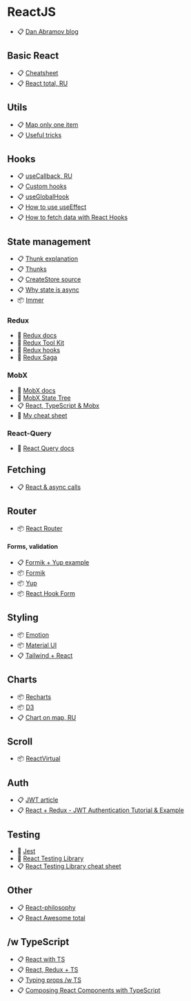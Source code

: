 # ReactJS

- 📋 [Dan Abramov blog](https://overreacted.io/)

## Basic React

- 📋 [Cheatsheet](https://devhints.io/react)
- 📋 [React total, RU](https://github.com/harryheman/React-Total)

## Utils

- 📋 [Map only one item](https://www.devcript.com/how-to-select-only-one-element-of-a-map-in-react/)
- 📋 [Useful tricks](https://sean-warman.medium.com/best-react-hacks-for-lazy-devs-b44b533fa923)

## Hooks

- 📋 [useCallback, RU](https://habr.com/ru/post/529950/)
- 📋 [Custom hooks](https://usehooks.com/)
- 📋 [useGlobalHook](https://www.npmjs.com/package/use-global-hook)
- 📋 [How to use useEffect](https://overreacted.io/a-complete-guide-to-useeffect/)
- 📋 [How to fetch data with React Hooks](https://www.robinwieruch.de/react-hooks-fetch-data/)

## State management

- 📋 [Thunk explanation](https://medium.com/fullstack-academy/thunks-in-redux-the-basics-85e538a3fe60)
- 📋 [Thunks](https://daveceddia.com/what-is-a-thunk/)
- 📋 [CreateStore source](https://github.com/reduxjs/redux/blob/v4.0.5/src/createStore.js)
- 📋 [Why state is async](https://github.com/facebook/react/issues/11527#issuecomment-360199710)
- 📦 [Immer](https://immerjs.github.io/immer/)

### Redux

- 🧾 [Redux docs](https://redux.js.org/introduction/getting-started)
- 🧾 [Redux Tool Kit](https://redux-toolkit.js.org/introduction/getting-started)
- 🧾 [Redux hooks](https://react-redux.js.org/api/hooks)
- 🧾 [Redux Saga](https://redux-saga.js.org/docs/introduction/GettingStarted)

### MobX

- 🧾 [MobX docs](https://mobx.js.org/README.html)
- 🧾 [MobX State Tree](https://mobx-state-tree.js.org/intro/welcome)
- 📋 [React, TypeScript & Mobx](https://dev.to/shevchenkonik/react-typescript-mobx-4mei)
- 🔖 [My cheat sheet](https://github.com/PavPavv/reactTSMobXMUI5Chat/blob/main/md/mobx.md)

### React-Query

- 🧾 [React Query docs](https://react-query.tanstack.com/overview)

## Fetching

- 📋 [React & async calls](https://medium.com/weekly-webtips/patterns-for-doing-api-calls-in-reactjs-8fd9a42ac7d4)

## Router

- 📦 [React Router](https://v5.reactrouter.com/web/api/Hooks)

#### Forms, validation

- 📋 [Formik + Yup example](https://www.devcript.com/formik-yup/)
- 📦 [Formik](https://formik.org/)
- 📦 [Yup](https://www.npmjs.com/package/yup)
- 📦 [React Hook Form](https://react-hook-form.com/)

## Styling

- 📦 [Emotion](https://emotion.sh/docs/introduction)
- 📦 [Material UI](https://mui.com/getting-started/usage/)
- 📋 [Tailwind + React ](https://betterprogramming.pub/tailwind-css-first-impressions-pros-and-cons-f36d6ff38ae0)

## Charts

- 📦 [Recharts](https://recharts.org/en-US)
- 📦 [D3](https://d3js.org/)
- 📋 [Chart on map, RU](https://habr.com/ru/post/318600/)

## Scroll

- 📦 [ReactVirtual](https://react-virtual.tanstack.com/)

## Auth

- 📋 [JWT article](https://habr.com/ru/post/485764/)
- 📋 [React + Redux - JWT Authentication Tutorial & Example](https://jasonwatmore.com/post/2017/12/07/react-redux-jwt-authentication-tutorial-example#index-jsx)

## Testing

- 🧾 [Jest](https://jestjs.io/docs/tutorial-react)
- 🧾 [React Testing Library](https://testing-library.com/docs/)
- 📋 [React Testing Library cheat sheet](https://www.codecademy.com/learn/learn-react-testing/modules/react-testing-library/cheatsheet)

## Other

- 📋 [React-philosophy](https://github.com/mithi/react-philosophies)
- 📋 [React Awesome total](https://github.com/enaqx/awesome-react)

## /w TypeScript

- 📋 [React with TS](https://react-typescript-cheatsheet.netlify.app/docs/basic/setup/)
- 📋 [React, Redux + TS](https://medium.com/@christopherbeards/using-react-with-redux-and-typescript-c7ec48c211f6)
- 📋 [Typing props /w TS](https://react-typescript-cheatsheet.netlify.app/docs/basic/getting-started/basic_type_example/)
- 📋 [Composing React Components with TypeScript](https://www.pluralsight.com/guides/composing-react-components-with-typescript)
